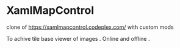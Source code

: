 # XamlMapControl
clone of https://xamlmapcontrol.codeplex.com/ with custom mods

To achive tile base viewer of images .
Online and offline .
